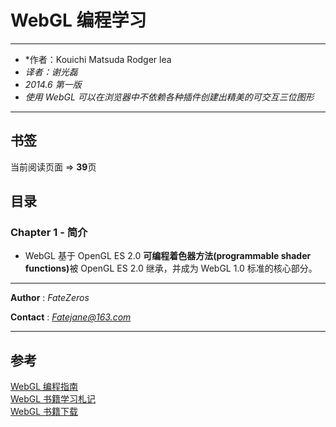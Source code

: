 # WebGL 编程学习

***
* *作者：Kouichi Matsuda Rodger lea
* *译者：谢光磊*
* *2014.6 第一版*
* *使用 WebGL 可以在浏览器中不依赖各种插件创建出精美的可交互三位图形*
***

## 书签

当前阅读页面 => <strong>39</strong>页

## 目录

### Chapter 1 - 简介
* WebGL 基于 OpenGL ES 2.0
<strong>可编程着色器方法(programmable shader functions)</strong>被 OpenGL ES 2.0 继承，并成为 WebGL 1.0 标准的核心部分。


***
**Author** : *FateZeros*

**Contact** : *Fatejane@163.com*
***

## 参考
[WebGL 编程指南](https://mengsixing.github.io/book/book-webgl.html) </br>
[WebGL 书籍学习札记](https://github.com/MrZJD/webgl) </br>
[WebGL 书籍下载](https://github.com/linghuam/boutique-books) </br>